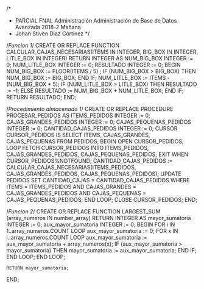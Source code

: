 /*
  * PARCIAL FNAL Administración Administración de Base de Datos Avanzada 2018-2 Mañana
  * Johan Stiven Diaz Cortinez
*/

/*Funcion 1*/
CREATE OR REPLACE FUNCTION CALCULAR_CAJAS_NECESARIAS(ITEMS IN INTEGER, BIG_BOX IN INTEGER, LITLE_BOX IN INTEGER)
RETURN INTEGER AS
  NUM_BIG_BOX INTEGER := 0;
  NUM_LITLE_BOX INTEGER := 0;
  RESULTADO INTEGER := 0;
BEGIN
  NUM_BIG_BOX := FLOOR(ITEMS / 5) ;
  IF (NUM_BIG_BOX > BIG_BOX) THEN
    NUM_BIG_BOX := BIG_BOX;
  END IF;
  NUM_LITLE_BOX := ITEMS - (NUM_BIG_BOX * 5);
  IF (NUM_LITLE_BOX > LITLE_BOX) THEN 
    RESULTADO := -1;
  ELSE 
    RESULTADO := NUM_BIG_BOX + NUM_LITLE_BOX;
  END IF;
  RETURN RESULTADO;
END;

/*Procedimiento almacenado 1*/
CREATE OR REPLACE PROCEDURE PROCESAR_PEDIDOS AS
  ITEMS_PEDIDOS INTEGER := 0;
  CAJAS_GRANDES_PEDIDOS INTEGER := 0;
  CAJAS_PEQUENAS_PEDIDOS INTEGER := 0;
  CANTIDAD_CAJAS_PEDIDOS INTEGER := 0;
CURSOR CURSOR_PEDIDOS IS
  SELECT ITEMS, CAJAS_GRANDES, CAJAS_PEQUENAS
  FROM PEDIDOS;
BEGIN
  OPEN CURSOR_PEDIDOS;
    LOOP
      FETCH CURSOR_PEDIDOS INTO ITEMS_PEDIDOS, CAJAS_GRANDES_PEDIDOS, CAJAS_PEQUENAS_PEDIDOS;
      EXIT WHEN CURSOR_PEDIDOS%NOTFOUND;
      CANTIDAD_CAJAS_PEDIDOS := CALCULAR_CAJAS_NECESARIAS(ITEMS_PEDIDOS, CAJAS_GRANDES_PEDIDOS, CAJAS_PEQUENAS_PEDIDOS);
      UPDATE PEDIDOS SET CANTIDAD_CAJAS = CANTIDAD_CAJAS_PEDIDOS WHERE ITEMS = ITEMS_PEDIDOS AND CAJAS_GRANDES = CAJAS_GRANDES_PEDIDOS AND CAJAS_PEQUENAS = CAJAS_PEQUENAS_PEDIDOS;
    END LOOP;
  CLOSE CURSOR_PEDIDOS;
END;

/*Funcion 2*/
CREATE OR REPLACE FUNCTION LARGEST_SUM (array_numeros IN number_array)
RETURN INTEGER AS
  mayor_sumatoria INTEGER := 0;
  aux_mayor_sumatoria INTEGER := 0;
 BEGIN
    FOR i IN 1..array_numeros.COUNT LOOP
      aux_mayor_sumatoria := 0;
      FOR x IN i..array_numeros.COUNT LOOP
        aux_mayor_sumatoria := aux_mayor_sumatoria + array_numeros(x);
        IF (aux_mayor_sumatoria > mayor_sumatoria) THEN
          mayor_sumatoria := aux_mayor_sumatoria;
        END IF;
      END LOOP;
    END LOOP;
    
    RETURN mayor_sumatoria;
    
 END;
